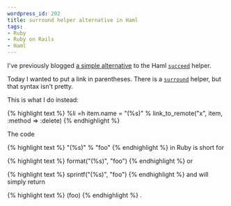 ```yaml
--- 
wordpress_id: 202
title: surround helper alternative in Haml
tags: 
- Ruby
- Ruby on Rails
- Haml
---
```

I've previously blogged <a href="http://henrik.nyh.se/2007/11/comma-after-link-in-haml">a simple alternative</a> to the Haml <code><a href="http://haml.hamptoncatlin.com/docs/rdoc/classes/Haml/Helpers.html#M000013">succeed</a></code> helper.

Today I wanted to put a link in parentheses. There is a <code><a href="http://haml.hamptoncatlin.com/docs/rdoc/classes/Haml/Helpers.html#M000011">surround</a></code> helper, but that syntax isn't pretty.

This is what I do instead:

{% highlight text %}
%li
  =h item.name
  = "(%s)" % link_to_remote("x", item, :method => :delete)
{% endhighlight %}

The code

{% highlight text %}
"(%s)" % "foo"
{% endhighlight %}
in Ruby is short for

{% highlight text %}
format("(%s)", "foo")
{% endhighlight %}
or

{% highlight text %}
sprintf("(%s)", "foo")
{% endhighlight %}
and will simply return

{% highlight text %}
(foo)
{% endhighlight %}
.
